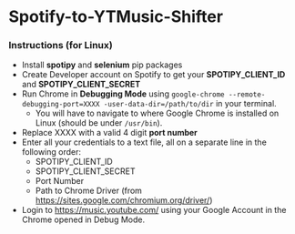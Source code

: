 # Spotify-to-YTMusic-Shifter

### Instructions (for Linux)
* Install **spotipy** and **selenium** pip packages 
* Create Developer account on Spotify to get your **SPOTIPY_CLIENT_ID** and **SPOTIPY_CLIENT_SECRET**
* Run Chrome in **Debugging Mode** using ```google-chrome --remote-debugging-port=XXXX -user-data-dir=/path/to/dir``` in your terminal.
  * You will have to navigate to where Google Chrome is installed on Linux (should be under ```/usr/bin```).
* Replace XXXX with a valid 4 digit **port number**
* Enter all your credentials to a text file, all on a separate line in the following order:
  * SPOTIPY_CLIENT_ID
  * SPOTIPY_CLIENT_SECRET
  * Port Number
  * Path to Chrome Driver (from https://sites.google.com/chromium.org/driver/)
* Login to https://music.youtube.com/ using your Google Account in the Chrome opened in Debug Mode.